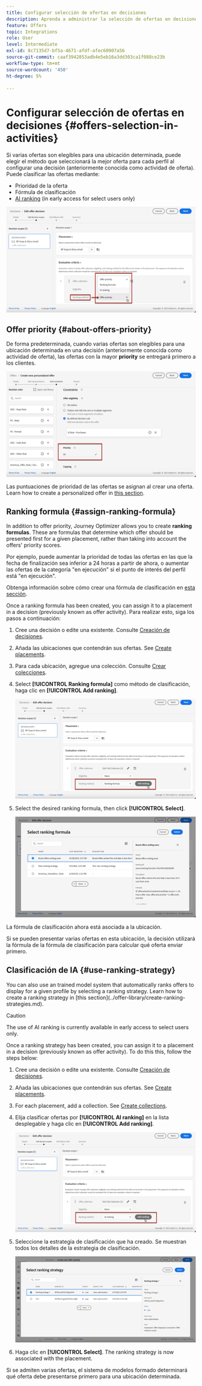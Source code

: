 ```yaml
---
title: Configurar selección de ofertas en decisiones
description: Aprenda a administrar la selección de ofertas en decisiones.
feature: Offers
topic: Integrations
role: User
level: Intermediate
exl-id: 8c7135d7-bf5a-4671-afdf-afec60907a56
source-git-commit: caaf3942853adb4e5eb16a3dd303ca1f088ce23b
workflow-type: tm+mt
source-wordcount: '450'
ht-degree: 5%

---
```


# Configurar selección de ofertas en decisiones {#offers-selection-in-activities}

Si varias ofertas son elegibles para una ubicación determinada, puede elegir el método que seleccionará la mejor oferta para cada perfil al configurar una decisión (anteriormente conocida como actividad de oferta). Puede clasificar las ofertas mediante:
* Prioridad de la oferta
* Fórmula de clasificación
* [AI ranking](#use-ranking-strategy) (in early access for select users only)

![](../../assets/offer-rank-by.png)

## Offer priority {#about-offers-priority}

De forma predeterminada, cuando varias ofertas son elegibles para una ubicación determinada en una decisión (anteriormente conocida como actividad de oferta), las ofertas con la mayor **priority** se entregará primero a los clientes.

![](../../assets/offer-priority.png)

Las puntuaciones de prioridad de las ofertas se asignan al crear una oferta. Learn how to create a personalized offer in [this section](../offer-library/creating-personalized-offers.md).

## Ranking formula {#assign-ranking-formula}

In addition to offer priority, Journey Optimizer allows you to create **ranking formulas**. These are formulas that determine which offer should be presented first for a given placement, rather than taking into account the offers&#39; priority scores.

Por ejemplo, puede aumentar la prioridad de todas las ofertas en las que la fecha de finalización sea inferior a 24 horas a partir de ahora, o aumentar las ofertas de la categoría &quot;en ejecución&quot; si el punto de interés del perfil está &quot;en ejecución&quot;.

Obtenga información sobre cómo crear una fórmula de clasificación en [esta sección](../offer-library/create-ranking-formulas.md).

Once a ranking formula has been created, you can assign it to a placement in a decision (previously known as offer activity). Para realizar esto, siga los pasos a continuación:

1. Cree una decisión o edite una existente. Consulte [Creación de decisiones](../offer-activities/create-offer-activities.md).

1. Añada las ubicaciones que contendrán sus ofertas. See [Create placements](../offer-library/creating-placements.md).

1. Para cada ubicación, agregue una colección. Consulte [Crear colecciones](../offer-library/creating-collections.md).

1. Select **[!UICONTROL Ranking formula]** como método de clasificación, haga clic en **[!UICONTROL Add ranking]**.

   ![](../../assets/offer-activity-ranking.png)

1. Select the desired ranking formula, then click **[!UICONTROL Select]**.

   ![](../../assets/ranking-selection.png)

La fórmula de clasificación ahora está asociada a la ubicación.

Si se pueden presentar varias ofertas en esta ubicación, la decisión utilizará la fórmula de la fórmula de clasificación para calcular qué oferta enviar primero.

## Clasificación de IA {#use-ranking-strategy}

<!--If you are an [Adobe Experience Platform](https://experienceleague.adobe.com/docs/experience-platform/landing/home.html){target="_blank"} user leveraging the **Offer Decisioning** application service,-->You can also use an trained model system that automatically ranks offers to display for a given profile by selecting a ranking strategy. Learn how to create a ranking strategy in [this section](../offer-library/create-ranking-strategies.md).

>[!CAUTION]
>
>The use of AI ranking is currently available in early access to select users only.

Once a ranking strategy has been created, you can assign it to a placement in a decision (previously known as offer activity). To do this this, follow the steps below:

1. Cree una decisión o edite una existente. Consulte [Creación de decisiones](../offer-activities/create-offer-activities.md).

1. Añada las ubicaciones que contendrán sus ofertas. See [Create placements](../offer-library/creating-placements.md).

1. For each placement, add a collection. See [Create collections](../offer-library/creating-collections.md).

1. Elija clasificar ofertas por **[!UICONTROL AI ranking]** en la lista desplegable y haga clic en **[!UICONTROL Add ranking]**.

   ![](../../assets/ranking-selection-ai-ranking.png)

1. Seleccione la estrategia de clasificación que ha creado. Se muestran todos los detalles de la estrategia de clasificación.

   ![](../../assets/ranking-selection-ai-ranking-selected.png)

1. Haga clic en **[!UICONTROL Select]**. The ranking strategy is now associated with the placement.

Si se admiten varias ofertas, el sistema de modelos formado determinará qué oferta debe presentarse primero para una ubicación determinada.

<!--Result? Describe the impact for the user, i.e. what's the effect of selecting this ranking strategy for this collection/placement.-->

<!--Click **[!UICONTROL Next]** to confirm and save your decision.-->
